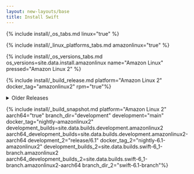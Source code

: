 ```yaml
---
layout: new-layouts/base
title: Install Swift
---
```


{% include install/_os_tabs.md linux="true" %}

{% include install/_linux_platforms_tabs.md amazonlinux="true" %}

{% include install/_os_versions_tabs.md os_versions=site.data.install.amazonlinux  name="Amazon Linux" pressed="Amazon Linux 2" %}

{% include install/_build_release.md platform="Amazon Linux 2" docker_tag="amazonlinux2" rpm="true"%}

<details class="download" style="margin-bottom: 0;">
  <summary>Older Releases</summary>
  {% include install/_older-releases.md platform="Amazon Linux 2" %}
</details>

{% include install/_build_snapshot.md platform="Amazon Linux 2"
aarch64="true"
branch_dir="development"
development="main"
docker_tag="nightly-amazonlinux2"
development_builds=site.data.builds.development.amazonlinux2
aarch64_development_builds=site.data.builds.development.amazonlinux2-aarch64
development_2="release/6.1"
docker_tag_2="nightly-6.1-amazonlinux2"
development_builds_2=site.data.builds.swift-6_1-branch.amazonlinux2 aarch64_development_builds_2=site.data.builds.swift-6_1-branch.amazonlinux2-aarch64
branch_dir_2="swift-6.1-branch"%}
